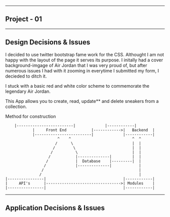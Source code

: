 ----------------------
Project - 01
----------------------


-------------------------
Design Decisions & Issues
-------------------------
I decided to use twitter bootstrap fame work for the CSS.
Althought I am not happy with the layout of the page it serves its purpose.
I initally had a cover background-imgage of Air Jordan that I was very proud of,
but after numerous issues I had with it zooming in everytime I submitted my form,
I decieded to ditch it.

I stuck with a basic red and white color scheme to commemorate the legendary Air Jordan.

This App allows you to create, read, update** and delete sneakers from a collection.





Method for construction

		|-------------------------|             |------------|
                |     Front End           |------------>|   Backend  |
                |-------------------------|             |------------|
                           ^    ^                           ^  ^
                          /      \                          |  |
                         /        \                         |  |
                        /          \                        |  |
                       /           |--------------|         |  |
                      /            |  Database    |---------|  |
                     /             |--------------|            |
                    /                                          | 
                   /                                           |
    |----------------|                                  |------------|
    |     API's      |--------------------------------->| Modules    |
    |----------------|                                  |------------|
   


-------------------------
Application Decisions & Issues
-------------------------


